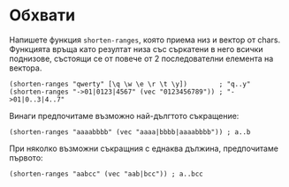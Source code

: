 # Обхвати

Напишете функция `shorten-ranges`, която приема низ и вектор от chars. Функцията
връща като резултат низa със съркатени в него всички поднизове, състоящи се от
повече от 2 последователни елемента на вектора.

    (shorten-ranges "qwerty" [\q \w \e \r \t \y])        ; "q..y"
    (shorten-ranges "->01|0123|4567" (vec "0123456789")) ; "->01|0..3|4..7"

Винаги предпочитаме възможно най-дългтото съкращение:

    (shorten-ranges "aaaabbbb" (vec "aaaa|bbbb|aaaabbbb")) ; a..b

При няколко възможни съкращния с еднаква дължина, предпочитаме първото:

    (shorten-ranges "aabcc" (vec "aab|bcc")) ; a..bcc
